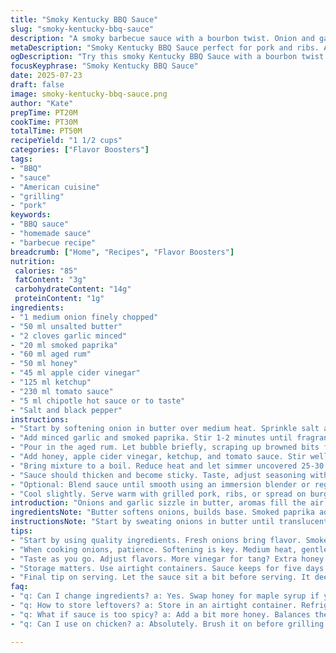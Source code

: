 ```yaml
---
title: "Smoky Kentucky BBQ Sauce"
slug: "smoky-kentucky-bbq-sauce"
description: "A smoky barbecue sauce with a bourbon twist. Onion and garlic softened in butter, paprika and smoky chipotle Tabasco heat. Bourbon replaced with aged rum, molasses swapped for honey for a lighter sweetness. Lemon juice swapped for apple cider vinegar for tang. Simmered till thick and sticky. Great for pork, ribs, burgers. Saucy and smoky, not overly sweet. A hint of spice lingers. Can be puréed smooth or chunky. Adjust spice to taste. Experiment with woody smokiness by adding a drop of liquid smoke if wanted."
metaDescription: "Smoky Kentucky BBQ Sauce perfect for pork and ribs. A unique twist with aged rum and honey, not overly sweet, packed with smoky flavor."
ogDescription: "Try this smoky Kentucky BBQ Sauce with a bourbon twist. Perfect for all your grilling needs and brings a depth of flavor you will love."
focusKeyphrase: "Smoky Kentucky BBQ Sauce"
date: 2025-07-23
draft: false
image: smoky-kentucky-bbq-sauce.png
author: "Kate"
prepTime: PT20M
cookTime: PT30M
totalTime: PT50M
recipeYield: "1 1/2 cups"
categories: ["Flavor Boosters"]
tags:
- "BBQ"
- "sauce"
- "American cuisine"
- "grilling"
- "pork"
keywords:
- "BBQ sauce"
- "homemade sauce"
- "barbecue recipe"
breadcrumb: ["Home", "Recipes", "Flavor Boosters"]
nutrition: 
 calories: "85"
 fatContent: "3g"
 carbohydrateContent: "14g"
 proteinContent: "1g"
ingredients:
- "1 medium onion finely chopped"
- "50 ml unsalted butter"
- "2 cloves garlic minced"
- "20 ml smoked paprika"
- "60 ml aged rum"
- "50 ml honey"
- "45 ml apple cider vinegar"
- "125 ml ketchup"
- "230 ml tomato sauce"
- "5 ml chipotle hot sauce or to taste"
- "Salt and black pepper"
instructions:
- "Start by softening onion in butter over medium heat. Sprinkle salt and pepper as it cooks."
- "Add minced garlic and smoked paprika. Stir 1-2 minutes until fragrant but not burnt."
- "Pour in the aged rum. Let bubble briefly, scraping up browned bits from the pan bottom."
- "Add honey, apple cider vinegar, ketchup, and tomato sauce. Stir well to combine all."
- "Bring mixture to a boil. Reduce heat and let simmer uncovered 25-30 minutes. Stir every few minutes to prevent sticking."
- "Sauce should thicken and become sticky. Taste, adjust seasoning with salt, pepper, or chipotle hot sauce."
- "Optional: Blend sauce until smooth using an immersion blender or regular blender for creamy texture."
- "Cool slightly. Serve warm with grilled pork, ribs, or spread on burgers."
introduction: "Onions and garlic sizzle in butter, aromas fill the air fast. Paprika dusted in, smoky and deep. Rum replaces bourbon — aged, dark, adding depth. Honey swaps out molasses, lighter, mellow sweet. Apple cider vinegar instead of lemon juice, tart and bright but less sharp. Tomato bases unite ketchup and sauce for rich texture. Heat from chipotle hot sauce, smoky fire licking. Sauce slowly thickens on stove, patience key. Perfect messy ribs companion or slather with burgers packed full of pork. Smooth or chunky, up to taste. Play with spice, add liquid smoke or extra tang. BBQ scent in kitchen is promise enough."
ingredientsNote: "Butter softens onions, builds base. Smoked paprika adds warmth and a subtle earthiness. Rum brings nuanced flavor, replacing bourbon's sharper edge. Honey lightens sweet profile compared to molasses, making sauce less heavy but still sweet enough to balance acidity. Apple cider vinegar gives brightness replacing lemon juice’s citrus punch, creating layered acidity. Tomato sauce and ketchup for body and richness; yogurt-thick texture. Chipotle hot sauce adds smoky heat and spice kick, adjustable for preference. Salt and pepper essential to balance flavors, seasoning through cooking or at end. Fresh garlic builds savory notes, keep minced small for even cooking and release of aroma. Quantities scaled down by roughly 30% for a smaller batch. Swap two ingredients for flavor variation. A bourbon swap for rum softens alcoholic pungency; molasses swapped to honey offers lighter sweetness; lemon juice switched for apple cider vinegar adds mellow tartness."
instructionsNote: "Start by sweating onions in butter until translucent, giving base richness. Salt and pepper early to extract moisture and build flavor. Add garlic and smoked paprika next, cook briefly so paprika doesn’t burn and garlic softens releasing aroma. Deglaze pan with rum to capture all browned bits and deepen flavor profile. Stir in honey, vinegar, ketchup, and tomato sauce, bring all flavors into marriage. Simmer uncovered to thicken, stirring frequently so sauce doesn’t stick or scorch on bottom. Timing extended slightly compared to original, 25-30 minutes for richer thickness. Taste often, tweak heat or seasoning before serving. Purée sauce if smooth consistency preferred, blending intensifies color and smoothness. Serve warm after slight cooling. Great on pork ribs, grilled filets, or burgers. Sauce holds well refrigerated and reheats without losing texture."
tips:
- "Start by using quality ingredients. Fresh onions bring flavor. Smoked paprika is essential. Vary your honey. Use darker honey for more depth. Adjust spices to your palate's like, chipotle heat easy to control. Want more smoke? Add that drop of liquid smoke. Be careful though. Too much can overwhelm."
- "When cooking onions, patience. Softening is key. Medium heat, gentle and slow. Garlic must be minced very fine. Releases aroma better, flavors unite well. For rum, let it bubble. Scrape the pan bottom. Captures all flavor. Simmer uncovered. Stir frequently, prevent sticking. Time it right."
- "Taste as you go. Adjust flavors. More vinegar for tang? Extra honey for sweetness? Chipotle can be tricky, try a little, then more. Texture matters. Blend it for smooth or leave chunky. Personal choice. Make it your own. Keep experimenting with that balance."
- "Storage matters. Use airtight containers. Sauce keeps for five days. Great to batch and save. Reheat gently. Keeps taste without losing texture. Use for other meats, chicken, or grilled veggies. Versatile sauce adjusts to many dishes. Consider freezing if not using fast."
- "Final tip on serving. Let the sauce sit a bit before serving. It deepens flavors. Perfect with ribs or burgers. Don't be shy to slather it on. Grilled meats really absorb it. Adds flavor punch. Keep some on hand for your next cookout."
faq:
- "q: Can I change ingredients? a: Yes. Swap honey for maple syrup if you like. Rum can switch for bourbon or even whiskey. Adjust spices for your taste."
- "q: How to store leftovers? a: Store in an airtight container. Refrigerate right away. Good for up to five days. Can also freeze for future use."
- "q: What if sauce is too spicy? a: Add a bit more honey. Balances the heat. Or add more ketchup. Cuts spice right down. Taste balance is key."
- "q: Can I use on chicken? a: Absolutely. Brush it on before grilling. Works well for chicken thighs. Try it with veggies too. Plenty of options here."

---
```

